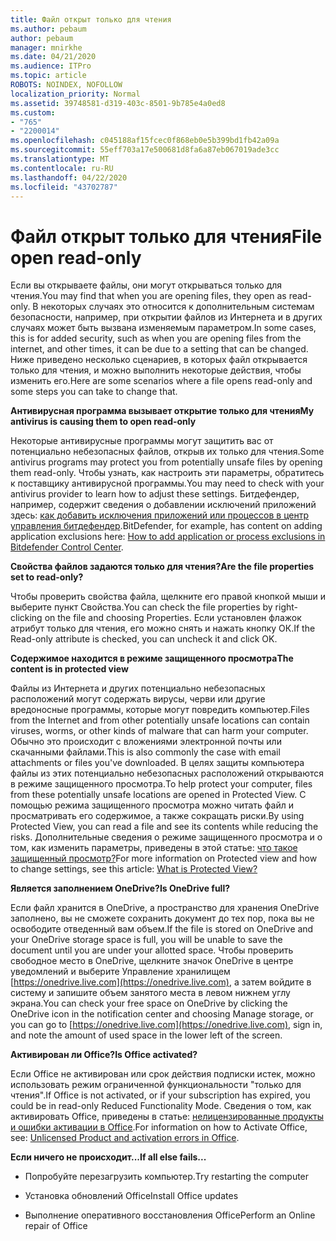 ```yaml
---
title: Файл открыт только для чтения
ms.author: pebaum
author: pebaum
manager: mnirkhe
ms.date: 04/21/2020
ms.audience: ITPro
ms.topic: article
ROBOTS: NOINDEX, NOFOLLOW
localization_priority: Normal
ms.assetid: 39748581-d319-403c-8501-9b785e4a0ed8
ms.custom:
- "765"
- "2200014"
ms.openlocfilehash: c045188af15fcec0f868eb0e5b399bd1fb42a09a
ms.sourcegitcommit: 55eff703a17e500681d8fa6a87eb067019ade3cc
ms.translationtype: MT
ms.contentlocale: ru-RU
ms.lasthandoff: 04/22/2020
ms.locfileid: "43702787"
---
```

# <a name="file-open-read-only"></a><span data-ttu-id="3d431-102">Файл открыт только для чтения</span><span class="sxs-lookup"><span data-stu-id="3d431-102">File open read-only</span></span>

<span data-ttu-id="3d431-103">Если вы открываете файлы, они могут открываться только для чтения.</span><span class="sxs-lookup"><span data-stu-id="3d431-103">You may find that when you are opening files, they open as read-only.</span></span> <span data-ttu-id="3d431-104">В некоторых случаях это относится к дополнительным системам безопасности, например, при открытии файлов из Интернета и в других случаях может быть вызвана изменяемым параметром.</span><span class="sxs-lookup"><span data-stu-id="3d431-104">In some cases, this is for added security, such as when you are opening files from the internet, and other times, it can be due to a setting that can be changed.</span></span> <span data-ttu-id="3d431-105">Ниже приведено несколько сценариев, в которых файл открывается только для чтения, и можно выполнить некоторые действия, чтобы изменить его.</span><span class="sxs-lookup"><span data-stu-id="3d431-105">Here are some scenarios where a file opens read-only and some steps you can take to change that.</span></span>
  
 <span data-ttu-id="3d431-106">**Антивирусная программа вызывает открытие только для чтения**</span><span class="sxs-lookup"><span data-stu-id="3d431-106">**My antivirus is causing them to open read-only**</span></span>
  
<span data-ttu-id="3d431-107">Некоторые антивирусные программы могут защитить вас от потенциально небезопасных файлов, открыв их только для чтения.</span><span class="sxs-lookup"><span data-stu-id="3d431-107">Some antivirus programs may protect you from potentially unsafe files by opening them read-only.</span></span> <span data-ttu-id="3d431-108">Чтобы узнать, как настроить эти параметры, обратитесь к поставщику антивирусной программы.</span><span class="sxs-lookup"><span data-stu-id="3d431-108">You may need to check with your antivirus provider to learn how to adjust these settings.</span></span> <span data-ttu-id="3d431-109">Битдефендер, например, содержит сведения о добавлении исключений приложений здесь: [как добавить исключения приложений или процессов в центр управления битдефендер](https://aka.ms/AA6098i).</span><span class="sxs-lookup"><span data-stu-id="3d431-109">BitDefender, for example, has content on adding application exclusions here: [How to add application or process exclusions in Bitdefender Control Center](https://aka.ms/AA6098i).</span></span>
  
 <span data-ttu-id="3d431-110">**Свойства файлов задаются только для чтения?**</span><span class="sxs-lookup"><span data-stu-id="3d431-110">**Are the file properties set to read-only?**</span></span>
  
<span data-ttu-id="3d431-111">Чтобы проверить свойства файла, щелкните его правой кнопкой мыши и выберите пункт Свойства.</span><span class="sxs-lookup"><span data-stu-id="3d431-111">You can check the file properties by right-clicking on the file and choosing Properties.</span></span> <span data-ttu-id="3d431-112">Если установлен флажок атрибут только для чтения, его можно снять и нажать кнопку ОК.</span><span class="sxs-lookup"><span data-stu-id="3d431-112">If the Read-only attribute is checked, you can uncheck it and click OK.</span></span>
  
 <span data-ttu-id="3d431-113">**Содержимое находится в режиме защищенного просмотра**</span><span class="sxs-lookup"><span data-stu-id="3d431-113">**The content is in protected view**</span></span>
  
<span data-ttu-id="3d431-114">Файлы из Интернета и других потенциально небезопасных расположений могут содержать вирусы, черви или другие вредоносные программы, которые могут повредить компьютер.</span><span class="sxs-lookup"><span data-stu-id="3d431-114">Files from the Internet and from other potentially unsafe locations can contain viruses, worms, or other kinds of malware that can harm your computer.</span></span> <span data-ttu-id="3d431-115">Обычно это происходит с вложениями электронной почты или скачанными файлами.</span><span class="sxs-lookup"><span data-stu-id="3d431-115">This is also commonly the case with email attachments or files you've downloaded.</span></span> <span data-ttu-id="3d431-116">В целях защиты компьютера файлы из этих потенциально небезопасных расположений открываются в режиме защищенного просмотра.</span><span class="sxs-lookup"><span data-stu-id="3d431-116">To help protect your computer, files from these potentially unsafe locations are opened in Protected View.</span></span> <span data-ttu-id="3d431-117">С помощью режима защищенного просмотра можно читать файл и просматривать его содержимое, а также сокращать риски.</span><span class="sxs-lookup"><span data-stu-id="3d431-117">By using Protected View, you can read a file and see its contents while reducing the risks.</span></span> <span data-ttu-id="3d431-118">Дополнительные сведения о режиме защищенного просмотра и о том, как изменить параметры, приведены в этой статье: [что такое защищенный просмотр?](https://support.office.com/article/d6f09ac7-e6b9-4495-8e43-2bbcdbcb6653)</span><span class="sxs-lookup"><span data-stu-id="3d431-118">For more information on Protected view and how to change settings, see this article: [What is Protected View?](https://support.office.com/article/d6f09ac7-e6b9-4495-8e43-2bbcdbcb6653)</span></span>
  
 <span data-ttu-id="3d431-119">**Является заполнением OneDrive?**</span><span class="sxs-lookup"><span data-stu-id="3d431-119">**Is OneDrive full?**</span></span>
  
<span data-ttu-id="3d431-120">Если файл хранится в OneDrive, а пространство для хранения OneDrive заполнено, вы не сможете сохранить документ до тех пор, пока вы не освободите отведенный вам объем.</span><span class="sxs-lookup"><span data-stu-id="3d431-120">If the file is stored on OneDrive and your OneDrive storage space is full, you will be unable to save the document until you are under your allotted space.</span></span> <span data-ttu-id="3d431-121">Чтобы проверить свободное место в OneDrive, щелкните значок OneDrive в центре уведомлений и выберите Управление хранилищем [https://onedrive.live.com](https://onedrive.live.com), а затем войдите в систему и запишите объем занятого места в левом нижнем углу экрана.</span><span class="sxs-lookup"><span data-stu-id="3d431-121">You can check your free space on OneDrive by clicking the OneDrive icon in the notification center and choosing Manage storage, or you can go to [https://onedrive.live.com](https://onedrive.live.com), sign in, and note the amount of used space in the lower left of the screen.</span></span>
  
 <span data-ttu-id="3d431-122">**Активирован ли Office?**</span><span class="sxs-lookup"><span data-stu-id="3d431-122">**Is Office activated?**</span></span>
  
<span data-ttu-id="3d431-123">Если Office не активирован или срок действия подписки истек, можно использовать режим ограниченной функциональности "только для чтения".</span><span class="sxs-lookup"><span data-stu-id="3d431-123">If Office is not activated, or if your subscription has expired, you could be in read-only Reduced Functionality Mode.</span></span> <span data-ttu-id="3d431-124">Сведения о том, как активировать Office, приведены в статье: [нелицензированные продукты и ошибки активации в Office](https://support.office.com/article/0d23d3c0-c19c-4b2f-9845-5344fedc4380).</span><span class="sxs-lookup"><span data-stu-id="3d431-124">For information on how to Activate Office, see: [Unlicensed Product and activation errors in Office](https://support.office.com/article/0d23d3c0-c19c-4b2f-9845-5344fedc4380).</span></span>
  
 <span data-ttu-id="3d431-125">**Если ничего не происходит...**</span><span class="sxs-lookup"><span data-stu-id="3d431-125">**If all else fails...**</span></span>
  
- <span data-ttu-id="3d431-126">Попробуйте перезагрузить компьютер.</span><span class="sxs-lookup"><span data-stu-id="3d431-126">Try restarting the computer</span></span>
    
- <span data-ttu-id="3d431-127">Установка обновлений Office</span><span class="sxs-lookup"><span data-stu-id="3d431-127">Install Office updates</span></span>
    
- <span data-ttu-id="3d431-128">Выполнение оперативного восстановления Office</span><span class="sxs-lookup"><span data-stu-id="3d431-128">Perform an Online repair of Office</span></span>
    


